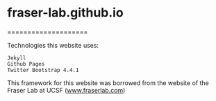 # fraser-lab.github.io
====================

Technologies this website uses:  

    Jekyll  
    Github Pages  
    Twitter Bootstrap 4.4.1

This framework for this website was borrowed from the website of the Fraser Lab at UCSF (www.fraserlab.com)

